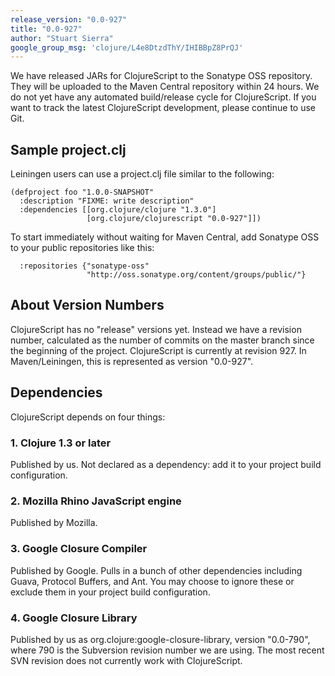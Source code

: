 ```yaml
---
release_version: "0.0-927"
title: "0.0-927"
author: "Stuart Sierra"
google_group_msg: 'clojure/L4e8DtzdThY/IHIBBpZ8PrQJ'
---
```


We have released JARs for ClojureScript to the Sonatype OSS
repository.  They will be uploaded to the Maven Central repository
within 24 hours.
We do not yet have any automated build/release cycle for
ClojureScript. If you want to track the latest ClojureScript
development, please continue to use Git.


## Sample project.clj

Leiningen users can use a project.clj file similar to the following:

    (defproject foo "1.0.0-SNAPSHOT"
      :description "FIXME: write description"
      :dependencies [[org.clojure/clojure "1.3.0"]
                     [org.clojure/clojurescript "0.0-927"]])

To start immediately without waiting for Maven Central, add Sonatype
OSS to your public repositories like this:

      :repositories {"sonatype-oss"
                     "http://oss.sonatype.org/content/groups/public/"}


## About Version Numbers

ClojureScript has no "release" versions yet. Instead we have a
revision number, calculated as the number of commits on the master
branch since the beginning of the project. ClojureScript is currently
at revision 927. In Maven/Leiningen, this is represented as version
"0.0-927".


## Dependencies

ClojureScript depends on four things:

### 1. Clojure 1.3 or later

Published by us. Not declared as a dependency: add it to your project
build configuration.

### 2. Mozilla Rhino JavaScript engine

Published by Mozilla.

### 3. Google Closure Compiler

Published by Google. Pulls in a bunch of other dependencies including
Guava, Protocol Buffers, and Ant. You may choose to ignore these or
exclude them in your project build configuration.

### 4. Google Closure Library

Published by us as org.clojure:google-closure-library, version
"0.0-790", where 790 is the Subversion revision number we are using.
The most recent SVN revision does not currently work with
ClojureScript.
